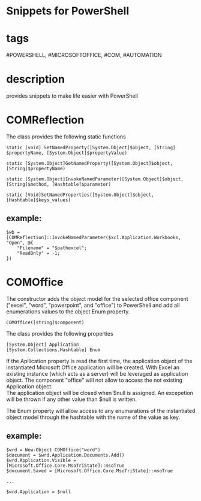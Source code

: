 # Snippets for PowerShell

# tags 
#POWERSHELL, #MICROSOFTOFFICE, #COM, #AUTOMATION

# description
provides snippets to make life easier with PowerShell

# COMReflection
The class provides the following static functions

    static [void] SetNamedProperty([System.Object]$object, [String] $propertyName, [System.Object]$propertyValue)

    static [System.Object]GetNamedProperty([System.Object]$object, [String]$propertyName) 

    static [System.Object]InvokeNamedParameter([System.Object]$object, [String]$method, [Hashtable]$parameter) 

    static [Void]SetNamedProperties([System.Object]$object, [Hashtable]$keys_values)

## example:

    $wb = [COMReflection]::InvokeNamedParameter($xcl.Application.Workbooks, "Open", @{
        "Filename" = "$pathexcel"; 
        "ReadOnly" = -1;
    })

# COMOffice
The constructor adds the object model for the selected office component ("excel", "word", "powerpoint", and "office") to PowerShell and add all enumerations values to the object Enum property.

    COMOffice([string]$component)

The class provides the following properties

    [System.Object] Application
    [System.Collections.Hashtable] Enum

If the Apllication property is read the first time, the application object of the instantiated Microsoft Office application will be created. With Excel an existing instance (which acts as a server) will be leveraged as application object. The component "office" will not allow to access the not existing Application object.  
The application object will be closed when $null is assigned. An excepetion will be thrown if any other value than $null is written.

The Enum property will allow access to any enumarations of the instantiated object model through the hashtable with the name of the value as key.  

## example:
 
    $wrd = New-Object COMOffice("word")
    $document = $wrd.Application.Documents.Add()
    $wrd.Application.Visible = [Microsoft.Office.Core.MsoTriState]::msoTrue
    $document.Saved = [Microsoft.Office.Core.MsoTriState]::msoTrue  

    ...

    $wrd.Application = $null
